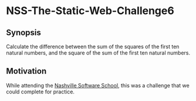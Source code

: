# NSS-The-Static-Web-Challenge6
## Synopsis
Calculate the difference between the sum of the squares of the first ten natural numbers, and the square of the sum of the first ten natural numbers.
## Motivation
While attending the [Nashville Software School](http://nashvillesoftwareschool.com/), this was a challenge that we could complete for practice.